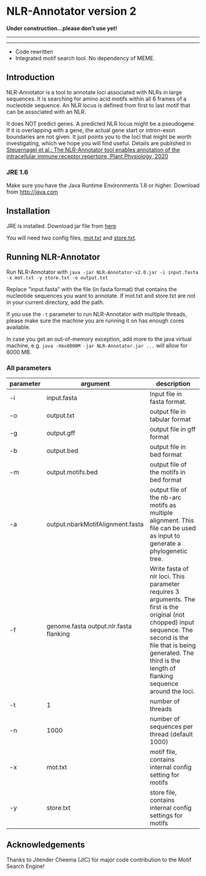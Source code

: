 # NLR-Annotator version 2


**Under construction...please don't use yet!** 






----------------------

----------------------



- Code rewritten
- Integrated motif search tool. No dependency of MEME.

## Introduction
NLR-Annotator is a tool to annotate loci associated with NLRs in large sequences.
It is searching for amino acid motifs within all 6 frames of a nucleotide sequence.
An NLR locus is defined from first to last motif that can be associated with an NLR. 

It does NOT predict genes. A predicted NLR locus might be a pseudogene. 
If it is overlapping with a gene, the actual gene start or intron-exon boundaries are not given. 
It just points you to the loci that might be worth investigating, which we hope you will find useful.
Details are published in [Steuernagel et al.: The NLR-Annotator tool enables annotation of the intracellular immune receptor repertoire, Plant Physiology, 2020](https://www.ncbi.nlm.nih.gov/pubmed/32184345)



### JRE 1.6

Make sure you have the Java Runtime Environments 1.8 or higher. Download from http://java.com



## Installation
JRE is installed. Download jar file from [here](https://github.com/steuernb/NLR-Annotator/blob/NLR-Annotator-2/NLR-Annotator-v2.0.jar) 

You will need two config files, [mot.txt](https://raw.githubusercontent.com/steuernb/NLR-Annotator/NLR-Annotator-2/src/mot.txt) and [store.txt](https://raw.githubusercontent.com/steuernb/NLR-Annotator/NLR-Annotator-2/src/store.txt).


## Running NLR-Annotator

Run NLR-Annotator with `java -jar NLR-Annotator-v2.0.jar -i input.fasta -x mot.txt -y store.txt -o output.txt`

Replace "input.fasta" with the file (in fasta format) that contains the nucleotide sequences you want to annotate. 
If mot.txt and store.txt are not in your current directory, add the path.

If you use the `-t` parameter to run NLR-Annotator with multiple threads, please make sure the machine you are running it on has enough cores available.

In case you get an out-of-memory exception, add more to the java virtual machine, e.g. `java -Xmx8000M -jar NLR-Annotator.jar ...` will allow for 8000 MB.


### All parameters

 parameter  | argument | description
---|--- | ---
-i | input.fasta | Input file in fasta format. 
-o | output.txt | output file in tabular format
-g | output.gff | output file in gff format
-b  |output.bed  | output file in bed format
-m |output.motifs.bed | output file of the motifs in bed format
-a | output.nbarkMotifAlignment.fasta| output file of the nb-arc motifs as multiple alignment. This file can be used as input to generate a phylogenetic tree. 
-f | genome.fasta output.nlr.fasta flanking | Write fasta of nlr loci. This parameter requires 3 arguments. The first is the original (not chopped) input sequence. The second is the file that is being generated. The third is the length of flanking sequence around the loci.
-t | 1 | number of threads
-n | 1000 | number of sequences per thread (default 1000)
-x | mot.txt | motif file, contains internal config setting for motifs
-y | store.txt | store file, contains internal config settings for motifs

## Acknowledgements

Thanks to Jitender Cheema (JIC) for major code contribution to the Motif Search Engine!

